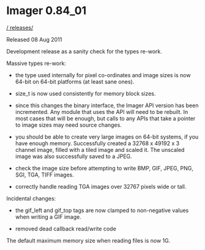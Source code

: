 # Imager 0.84_01

[ / ](..) [releases/](./)

Released 08 Aug 2011

Development release as a sanity check for the types re-work.

Massive types re-work:

- the type used internally for pixel co-ordinates and image sizes is now 64-bit on 64-bit platforms (at least sane ones).

- size_t is now used consistently for memory block sizes.

- since this changes the binary interface, the Imager API version has been incremented. Any module that uses the API will need to be rebuilt. In most cases that will be enough, but calls to any APIs that take a pointer to image sizes may need source changes.

- you should be able to create very large images on 64-bit systems, if you have enough memory. Successfully created a 32768 x 49192 x 3 channel image, filled with a tiled image and scaled it. The unscaled image was also successfully saved to a JPEG.

- check the image size before attempting to write BMP, GIF, JPEG, PNG, SGI, TGA, TIFF images.

- correctly handle reading TGA images over 32767 pixels wide or tall.

Incidental changes:

- the gif_left and gif_top tags are now clamped to non-negative values when writing a GIF image.

- removed dead callback read/write code

The default maximum memory size when reading files is now 1G.